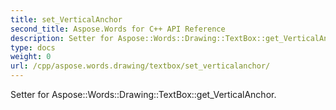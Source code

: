 ```yaml
---
title: set_VerticalAnchor
second_title: Aspose.Words for C++ API Reference
description: Setter for Aspose::Words::Drawing::TextBox::get_VerticalAnchor. 
type: docs
weight: 0
url: /cpp/aspose.words.drawing/textbox/set_verticalanchor/
---
```


Setter for Aspose::Words::Drawing::TextBox::get_VerticalAnchor. 

